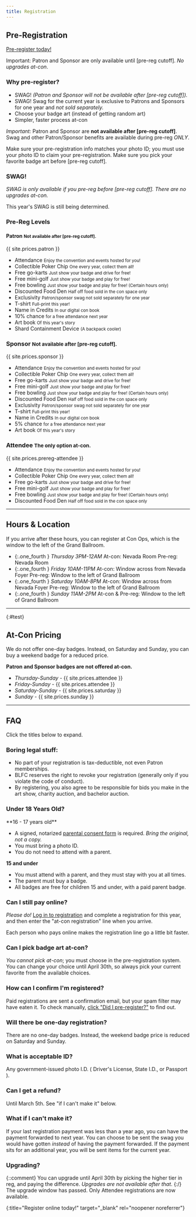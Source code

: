 ```yaml
---
title: Registration
---
```


## Pre-Registration

[Pre-register today!][reglink]

Important: Patron and Sponsor are only available until [pre-reg cutoff]. *No upgrades at-con*.

### Why pre-register?

- SWAG! *(Patron and Sponsor will not be available after [pre-reg cutoff]).*
- SWAG! Swag for the current year is exclusive to Patrons and Sponsors for one year and *not sold separately.*
- Choose your badge art (instead of getting random art)
- Simpler, faster process at-con

*Important:* Patron and Sponsor are **not available after [pre-reg cutoff]**. Swag and other Patron/Sponsor benefits are available during pre-reg *ONLY*.

Make sure your pre-registration info matches your photo ID; you must use your photo ID to claim your pre-registration. Make sure you pick your favorite badge art before [pre-reg cutoff].

### SWAG!

*SWAG is only available if you pre-reg before [pre-reg cutoff]. There are no upgrades at-con.*

This year's SWAG is still being determined.

### Pre-Reg Levels

#### Patron <small>Not available after [pre-reg cutoff].</small>

{{ site.prices.patron }}

- Attendance
	<small>Enjoy the convention and events hosted for you!</small>
- Collectible Poker Chip
	<small>One every year, collect them all!</small>
- Free go-karts
	<small>Just show your badge and drive for free!</small>
- Free mini-golf
	<small>Just show your badge and play for free!</small>
- Free bowling
	<small>Just show your badge and play for free! (Certain hours only)</small>
- Discounted Food Den
	<small>Half off food sold in the con space only</small>
- Exclusivity
	<small>Patron/sponsor swag not sold separately for one year</small>
- T-shirt
	<small>Full-print this year!</small>
- Name in Credits
	<small>In our digital con book</small>
- 10% chance
	<small>for a free attendance next year</small>
- Art book
	<small>Of this year's story</small>
- Shard Containment Device
	<small>(A backpack cooler)</small>



### Sponsor <small>Not available after [pre-reg cutoff].</small>

{{ site.prices.sponsor }}

- Attendance
	<small>Enjoy the convention and events hosted for you!</small>
- Collectible Poker Chip
	<small>One every year, collect them all!</small>
- Free go-karts
	<small>Just show your badge and drive for free!</small>
- Free mini-golf
	<small>Just show your badge and play for free!</small>
- Free bowling
	<small>Just show your badge and play for free! (Certain hours only)</small>
- Discounted Food Den
	<small>Half off food sold in the con space only</small>
- Exclusivity
	<small>Patron/sponsor swag not sold separately for one year</small>
- T-shirt
	<small>Full-print this year!</small>
- Name in Credits
	<small>In our digital con book</small>
- 5% chance
	<small>for a free attendance next year</small>
- Art book
	<small>Of this year's story</small>



### Attendee <small>The only option at-con.</small>

{{ site.prices.prereg-attendee }}

- Attendance
	<small>Enjoy the convention and events hosted for you!</small>
- Collectible Poker Chip
	<small>One every year, collect them all!</small>
- Free go-karts
	<small>Just show your badge and drive for free!</small>
- Free mini-golf
	<small>Just show your badge and play for free!</small>
- Free bowling
	<small>Just show your badge and play for free! (Certain hours only)</small>
- Discounted Food Den
	<small>Half off food sold in the con space only</small>

<div class="clear"></div>



----


## Hours &amp; Location

If you arrive after these hours, you can register at Con Ops, which is the window to the left of the Grand Ballroom.

- {:.one_fourth } *Thursday 3PM-12AM*
	At-con: Nevada Room 
	Pre-reg: Nevada Room
- {:.one_fourth } *Friday 10AM-11PM*
	At-con: Window across from Nevada Foyer 
	Pre-reg: Window to the left of Grand Ballroom
- {:.one_fourth } *Saturday 10AM-8PM*
	At-con: Window across from Nevada Foyer 
	Pre-reg: Window to the left of Grand Ballroom
- {:.one_fourth } *Sunday 11AM-2PM*
	At-con &amp; Pre-reg: Window to the left of Grand Ballroom


<div class="clear"></div>



---- 

{:#test}

## At-Con Pricing

We do not offer one-day badges. Instead, on Saturday and Sunday, you can buy a weekend badge for a reduced price.

**Patron and Sponsor badges are not offered at-con.**

- *Thursday-Sunday* - {{ site.prices.attendee }}
- *Friday-Sunday* - {{ site.prices.attendee }}
- *Saturday-Sunday* - {{ site.prices.saturday }}
- *Sunday* - {{ site.prices.sunday }}






----




## FAQ

Click the titles below to expand.

### Boring legal stuff:

- No part of your registration is tax-deductible, not even Patron memberships.
- BLFC reserves the right to revoke your registration (generally only if you violate the code of conduct).
- By registering, you also agree to be responsible for bids you make in the art show, charity auction, and bachelor auction.

<div class="chunk-accordion">
<h3 class="accordion-title">Under 18 Years Old?</h3>
<div class="accordion-content">
**16 - 17 years old**

- A signed, notarized <a href="https://reg.goblfc.org/BLFCParentalConsentForm.pdf">parental consent form</a> is required. *Bring the original, not a copy.*
- You must bring a photo ID.
- You do not need to attend with a parent.


**15 and under**

- You must attend with a parent, and they must stay with you at all times.
- The parent must buy a badge.
- All badges are free for children 15 and under, with a paid parent badge.
</div>
</div>

<div class="chunk-accordion">
<h3 class="accordion-title">Can I still pay online?</h3>
<div class="accordion-content">

*Please do!* [Log in to registration][reglink] and complete a registration for this year, and then enter the "at-con registration" line when you arrive.

Each person who pays online makes the registration line go a little bit faster.

</div>
</div>

<div class="chunk-accordion">
<h3 class="accordion-title">Can I pick badge art at-con?</h3>
<div class="accordion-content">

*You cannot pick at-con*; you must choose in the pre-registration system.
You can change your choice until April 30th, so always pick your current favorite from the available choices.

</div>
</div>

<div class="chunk-accordion">
<h3 class="accordion-title">How can I confirm I'm registered?</h3>
<div class="accordion-content">

Paid registrations are sent a confirmation email, but your spam filter may have eaten it. To check manually, [click "Did I pre-register?"][reglink] to find out.

</div>
</div>

<div class="chunk-accordion">
<h3 class="accordion-title">Will there be one-day registration?</h3>
<div class="accordion-content">

There are no one-day badges. Instead, the weekend badge price is reduced on Saturday and Sunday.

</div>
</div>

<div class="chunk-accordion">
<h3 class="accordion-title">What is acceptable ID?</h3>
<div class="accordion-content">

Any government-issued photo I.D. ( Driver's License, State I.D., or Passport ).

</div>
</div>

<div class="chunk-accordion">
<h3 class="accordion-title">Can I get a refund?</h3>
<div class="accordion-content">

Until March 5th. See "if I can't make it" below.

</div>
</div>

<div class="chunk-accordion">
<h3 class="accordion-title">What if I can't make it?</h3>
<div class="accordion-content">

If your last registration payment was less than a year ago, you can have the payment forwarded to next year. You can choose to be sent the swag you would have gotten <em>instead</em> of having the payment forwarded. If the payment sits for an additional year, you will be sent items for the current year.

</div>
</div>

<div class="chunk-accordion">
<h3 class="accordion-title">Upgrading?</h3>
<div class="accordion-content">

{::comment}
You can upgrade until April 30th by picking the higher tier in reg, and paying the difference. *Upgrades are not available after that*.
{:/}
The upgrade window has passed. Only Attendee registrations are now available.

</div>
</div>



[reglink]: https://reg.goblfc.org/
{:title="Register online today!" target="_blank" rel="noopener noreferrer"}